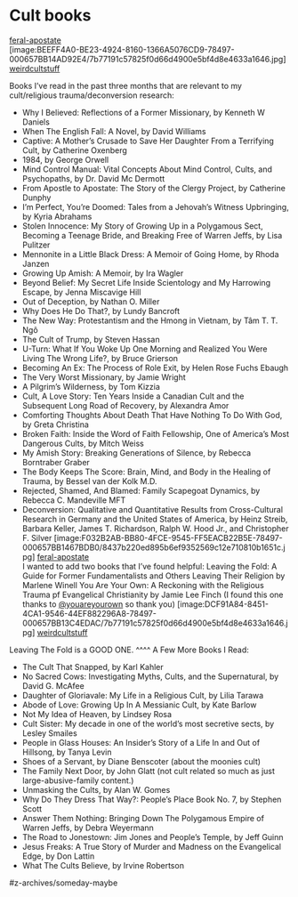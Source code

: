 # Cult books
 [feral-apostate](https://feral-apostate.tumblr.com/post/628657971949404160/i-wanted-to-add-two-books-that-ive-found)  
[image:BEEFF4A0-BE23-4924-8160-1366A5076CD9-78497-000657BB14AD92E4/7b77191c57825f0d66d4900e5bf4d8e4633a1646.jpg]
 [weirdcultstuff](https://weirdcultstuff.tumblr.com/post/628609339939323904)  

Books I’ve read in the past three months that are relevant to my cult/religious trauma/deconversion research:
* Why I Believed: Reflections of a Former Missionary, by Kenneth W Daniels
* When The English Fall: A Novel, by David Williams
* Captive: A Mother’s Crusade to Save Her Daughter From a Terrifying Cult, by Catherine Oxenberg
* 1984, by George Orwell
* Mind Control Manual: Vital Concepts About Mind Control, Cults, and Psychopaths, by Dr. David Mc Dermott
* From Apostle to Apostate: The Story of the Clergy Project, by Catherine Dunphy 
* I’m Perfect, You’re Doomed: Tales from a Jehovah’s Witness Upbringing, by Kyria Abrahams 
* Stolen Innocence: My Story of Growing Up in a Polygamous Sect, Becoming a Teenage Bride, and Breaking Free of Warren Jeffs, by Lisa Pulitzer
* Mennonite in a Little Black Dress: A Memoir of Going Home, by Rhoda Janzen
* Growing Up Amish: A Memoir, by Ira Wagler
* Beyond Belief: My Secret Life Inside Scientology and My Harrowing Escape, by Jenna Miscavige Hill
* Out of Deception, by Nathan O. Miller
* Why Does He Do That?, by Lundy Bancroft
* The New Way: Protestantism and the Hmong in Vietnam, by Tâm T. T. Ngô
* The Cult of Trump, by Steven Hassan
* U-Turn: What If You Woke Up One Morning and Realized You Were Living The Wrong Life?, by Bruce Grierson 
* Becoming An Ex: The Process of Role Exit, by Helen Rose Fuchs Ebaugh
* The Very Worst Missionary, by Jamie Wright
* A Pilgrim’s Wilderness, by Tom Kizzia
* Cult, A Love Story: Ten Years Inside a Canadian Cult and the Subsequent Long Road of Recovery, by Alexandra Amor
* Comforting Thoughts About Death That Have Nothing To Do With God, by Greta Christina 
* Broken Faith: Inside the Word of Faith Fellowship, One of America’s Most Dangerous Cults, by Mitch Weiss
* My Amish Story: Breaking Generations of Silence, by Rebecca Borntraber Graber 
* The Body Keeps The Score: Brain, Mind, and Body in the Healing of Trauma, by Bessel van der Kolk M.D.
* Rejected, Shamed, And Blamed: Family Scapegoat Dynamics, by Rebecca C. Mandeville MFT
* Deconversion: Qualitative and Quantitative Results from Cross-Cultural Research in Germany and the United States of America, by Heinz Streib, Barbara Keller, James T. Richardson, Ralph W. Hood Jr., and Christopher F. Silver
[image:F032B2AB-BB80-4FCE-9545-FF5EACB22B5E-78497-000657BB1467BDB0/8437b220ed895b6ef9352569c12e710810b1651c.jpg]
 [feral-apostate](https://feral-apostate.tumblr.com/post/628657971949404160)  
I wanted to add two books that I’ve found helpful:
Leaving the Fold: A Guide for Former Fundamentalists and Others Leaving Their Religion by Marlene Winell
You Are Your Own: A Reckoning with the Religious Trauma pf Evangelical Christianity by Jamie Lee Finch (I found this one thanks to  [@youareyourown](https://tmblr.co/mtn79Esh1_ajOPr0WSWHV9Q)  so thank you)
[image:DCF91A84-8451-4CA1-9546-44EF882296A8-78497-000657BB13C4EDAC/7b77191c57825f0d66d4900e5bf4d8e4633a1646.jpg]
 [weirdcultstuff](https://weirdcultstuff.tumblr.com/post/637266749674373121/leaving-the-fold-is-a-good-one-a-few-more)  

Leaving The Fold is a GOOD ONE. ^^^^
A Few More Books I Read:
* The Cult That Snapped, by Karl Kahler
* No Sacred Cows: Investigating Myths, Cults, and the Supernatural, by David G. McAfee 
* Daughter of Gloriavale: My Life in a Religious Cult, by Lilia Tarawa
* Abode of Love: Growing Up In A Messianic Cult, by Kate Barlow
* Not My Idea of Heaven, by Lindsey Rosa
* Cult Sister: My decade in one of the world’s most secretive sects, by Lesley Smailes
* People in Glass Houses: An Insider’s Story of a Life In and Out of Hillsong, by Tanya Levin
* Shoes of a Servant, by Diane Benscoter (about the moonies cult)
* The Family Next Door, by John Glatt (not cult related so much as just large-abusive-family content.)
* Unmasking the Cults, by Alan W. Gomes 
* Why Do They Dress That Way?: People’s Place Book No. 7, by Stephen Scott
* Answer Them Nothing: Bringing Down The Polygamous Empire of Warren Jeffs, by Debra Weyermann
* The Road to Jonestown: Jim Jones and People’s Temple, by Jeff Guinn
* Jesus Freaks: A True Story of Murder and Madness on the Evangelical Edge, by Don Lattin 
* What The Cults Believe, by Irvine Robertson

#z-archives/someday-maybe
